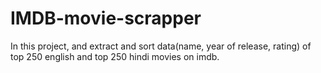 # IMDB-movie-scrapper
In this project, and extract and sort data(name, year of release, rating) of top 250 english and top 250 hindi movies on imdb.

